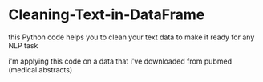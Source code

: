 # Cleaning-Text-in-DataFrame
this Python code helps you to clean your text data to make it ready for any NLP task

i'm applying this code on a data that i've downloaded from pubmed (medical abstracts)
